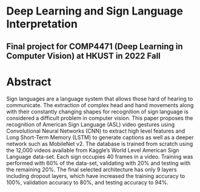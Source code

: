 # Deep Learning and Sign Language Interpretation
## Final project for COMP4471 (Deep Learning in Computer Vision) at HKUST in 2022 Fall

# Abstract
Sign languages are a language system that allows those hard of hearing to communicate. The extraction of complex head and hand movements along with their constantly changing shapes for recognition of sign language is considered a difficult problem in computer vision. This paper proposes the recognition of American Sign Language (ASL) video gestures using Convolutional Neural Networks (CNN) to extract high level features and Long Short-Term Memory (LSTM) to generate captions as well as a deeper network such as MobileNet v2. The database is trained from scratch using the 12,000 videos available from Kaggle’s World Level American Sign Language data-set. Each sign occupies 40 frames in a video. Training was performed with 60% of the data-set, validating with 20% and testing with the remaining 20%. The final selected architecture has only 9 layers including dropout layers, which have increased the training accuracy to 100%, validation accuracy to 80%, and testing accuracy to 94%.
